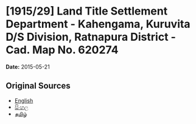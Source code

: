 # [1915/29] Land Title Settlement Department - Kahengama, Kuruvita D/S Division, Ratnapura District - Cad. Map No. 620274

**Date:** 2015-05-21

## Original Sources

- [English](https://documents.gov.lk/view/extra-gazettes/2015/5/1915-29_E.pdf)
- [සිංහල](https://documents.gov.lk/view/extra-gazettes/2015/5/1915-29_S.pdf)
- [தமிழ்](https://documents.gov.lk/view/extra-gazettes/2015/5/1915-29_T.pdf)
